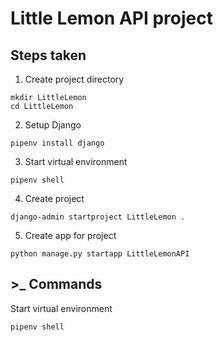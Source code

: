 # Little Lemon API project

## Steps taken

1. Create project directory
```
mkdir LittleLemon
cd LittleLemon
```

2. Setup Django
```
pipenv install django
```

3. Start virtual environment
```
pipenv shell
```

4. Create project
```
django-admin startproject LittleLemon .
```

5. Create app for project
```
python manage.py startapp LittleLemonAPI
```

## >_ Commands

Start virtual environment
```
pipenv shell
```
